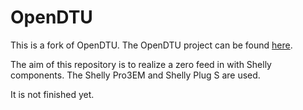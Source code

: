 # OpenDTU

This is a fork of OpenDTU. The OpenDTU project can be found [here](https://github.com/tbnobody/OpenDTU/).

The aim of this repository is to realize a zero feed in with Shelly components. The Shelly Pro3EM and Shelly Plug S are used.

It is not finished yet.
